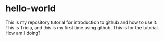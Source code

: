 # hello-world
This is my repository tutorial for introduction to github and how to use it.
This is Tricia, and this is my first time using github.  This is for the tutorial. How am I doing?
